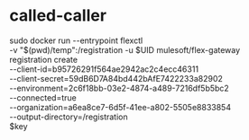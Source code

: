 # called-caller

sudo docker run --entrypoint flexctl \
 -v "$(pwd)/temp":/registration -u $UID mulesoft/flex-gateway \
 registration create \
 --client-id=b95726291f564ae2942ac2c4ecc46311 \
 --client-secret=59dB6D7A84bd442bAfE7422233a82902 \
 --environment=2c6f18bb-03e2-4874-a489-7216df5b5bc2 \
 --connected=true \
 --organization=a6ea8ce7-6d5f-41ee-a802-5505e8833854 \
 --output-directory=/registration \
 $key
